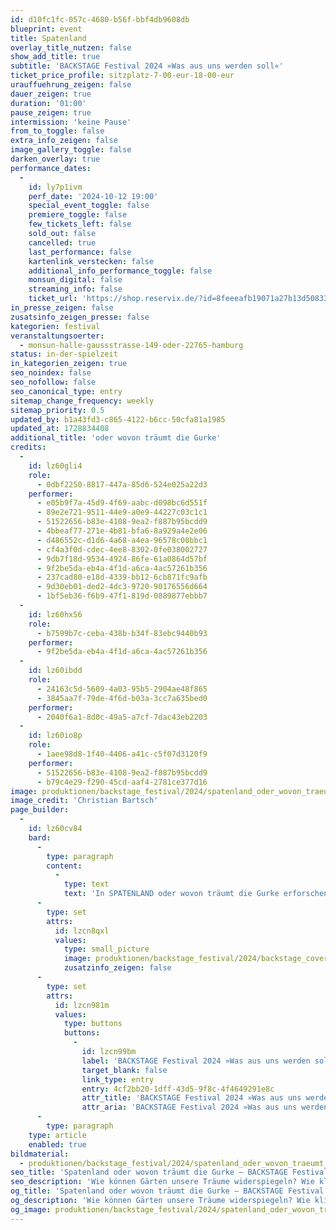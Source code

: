 ```yaml
---
id: d10fc1fc-057c-4680-b56f-bbf4db9608db
blueprint: event
title: Spatenland
overlay_title_nutzen: false
show_add_title: true
subtitle: 'BACKSTAGE Festival 2024 »Was aus uns werden soll«'
ticket_price_profile: sitzplatz-7-00-eur-18-00-eur
urauffuehrung_zeigen: false
dauer_zeigen: true
duration: '01:00'
pause_zeigen: true
intermission: 'keine Pause'
from_to_toggle: false
extra_info_zeigen: false
image_gallery_toggle: false
darken_overlay: true
performance_dates:
  -
    id: ly7p1ivm
    perf_date: '2024-10-12 19:00'
    special_event_toggle: false
    premiere_toggle: false
    few_tickets_left: false
    sold_out: false
    cancelled: true
    last_performance: false
    kartenlink_verstecken: false
    additional_info_performance_toggle: false
    monsun_digital: false
    streaming_info: false
    ticket_url: 'https://shop.reservix.de/?id=8feeeafb19071a27b13d5083379d95183e9ab490f2f135faf80b2fecfc1ba00f2aba7ad8945f4a4292549eb86feddc1b&vID=7337&eventGrpID=478807&eventID=2299858'
in_presse_zeigen: false
zusatsinfo_zeigen_presse: false
kategorien: festival
veranstaltungsoerter:
  - monsun-halle-gaussstrasse-149-oder-22765-hamburg
status: in-der-spielzeit
in_kategorien_zeigen: true
seo_noindex: false
seo_nofollow: false
seo_canonical_type: entry
sitemap_change_frequency: weekly
sitemap_priority: 0.5
updated_by: b1a43fd3-c865-4122-b6cc-50cfa81a1985
updated_at: 1728834408
additional_title: 'oder wovon träumt die Gurke'
credits:
  -
    id: lz60gli4
    role:
      - 0dbf2250-8817-447a-85d6-524e025a22d3
    performer:
      - e05b9f7a-45d9-4f69-aabc-d098bc6d551f
      - 89e2e721-9511-44e9-a0e9-44227c03c1c1
      - 51522656-b83e-4108-9ea2-f887b95bcdd9
      - 4bbeaf77-271e-4b81-bfa6-8a929a4e2e06
      - d486552c-d1d6-4a68-a4ea-96578c08bbc1
      - cf4a3f0d-cdec-4ee8-8302-0fe038002727
      - 9db7f18d-9534-4924-86fe-61a0864d57bf
      - 9f2be5da-eb4a-4f1d-a6ca-4ac57261b356
      - 237cad80-e18d-4339-bb12-6cb871fc9afb
      - 9d30eb01-ded2-4dc3-9720-90176556d664
      - 1bf5eb36-f6b9-47f1-819d-0889877ebbb7
  -
    id: lz60hx56
    role:
      - b7599b7c-ceba-438b-b34f-83ebc9440b93
    performer:
      - 9f2be5da-eb4a-4f1d-a6ca-4ac57261b356
  -
    id: lz60ibdd
    role:
      - 24163c5d-5609-4a03-95b5-2904ae48f865
      - 3845aa7f-79de-4f6d-b03a-3cc7a635bed0
    performer:
      - 2040f6a1-8d0c-49a5-a7cf-7dac43eb2203
  -
    id: lz60io8p
    role:
      - 1aee98d8-1f40-4406-a41c-c5f07d3120f9
    performer:
      - 51522656-b83e-4108-9ea2-f887b95bcdd9
      - b79c4e29-f290-45cd-aaf4-2781ce377d16
image: produktionen/backstage_festival/2024/spatenland_oder_wovon_traeumt_die_gurke/spatenland_01_c_christian_bartsch.jpg
image_credit: 'Christian Bartsch'
page_builder:
  -
    id: lz60cv84
    bard:
      -
        type: paragraph
        content:
          -
            type: text
            text: 'In SPATENLAND oder wovon träumt die Gurke erforschen 10 Performer:innen nicht nur die physische Gestalt der Gärten, sondern auch deren emotionale und symbolische Bedeutung. Sie stellen sich Fragen wie: Wie können Gärten unsere Träume widerspiegeln? Wie klingt mein Garten? Wie können Pflanzen uns zu neuen Formen des Ausdrucks inspirieren? Die Grenzen von Realität und Fantasie lassen Pflanzen und Objekte zum Leben erwachen und schaffen eine Welt, in der die Natur mit der Bühne verschmilzt. Der Raum verwandelt sich in eine flirrende Collage aus Sounds, Stimmen und Gerüchen. Es ist ein experimenteller Besuch im SPATENLAND, der uns dazu anregt, über unsere Beziehung zur Natur und unsere eigenen Träume und Sehnsüchte nachzudenken. Oder haben Sie sich etwas schon mal die Frage gestellt: wovon träumt die Gurke?'
      -
        type: set
        attrs:
          id: lzcn8qxl
          values:
            type: small_picture
            image: produktionen/backstage_festival/2024/backstage_cover.jpg
            zusatzinfo_zeigen: false
      -
        type: set
        attrs:
          id: lzcn981m
          values:
            type: buttons
            buttons:
              -
                id: lzcn99bm
                label: 'BACKSTAGE Festival 2024 »Was aus uns werden soll«'
                target_blank: false
                link_type: entry
                entry: 4cf2bb20-1dff-43d5-9f8c-4f4649291e8c
                attr_title: 'BACKSTAGE Festival 2024 »Was aus uns werden soll«'
                attr_aria: 'BACKSTAGE Festival 2024 »Was aus uns werden soll«'
      -
        type: paragraph
    type: article
    enabled: true
bildmaterial:
  - produktionen/backstage_festival/2024/spatenland_oder_wovon_traeumt_die_gurke/presse/spatenland_01_c_christian_bartsch.jpg
seo_title: 'Spatenland oder wovon träumt die Gurke – BACKSTAGE Festival 2024'
seo_description: 'Wie können Gärten unsere Träume widerspiegeln? Wie klingt mein Garten? Wie können Pflanzen uns zu neuen Formen des Ausdrucks inspirieren?'
og_title: 'Spatenland oder wovon träumt die Gurke – BACKSTAGE Festival 2024'
og_description: 'Wie können Gärten unsere Träume widerspiegeln? Wie klingt mein Garten? Wie können Pflanzen uns zu neuen Formen des Ausdrucks inspirieren? Die Grenzen von Realität und Fantasie lassen Pflanzen und Objekte zum Leben erwachen und schaffen eine Welt, in der die Natur mit der Bühne verschmilzt.'
og_image: produktionen/backstage_festival/2024/spatenland_oder_wovon_traeumt_die_gurke/social_media_spatenland_01_c_christian_bartsch.jpg
---
```

